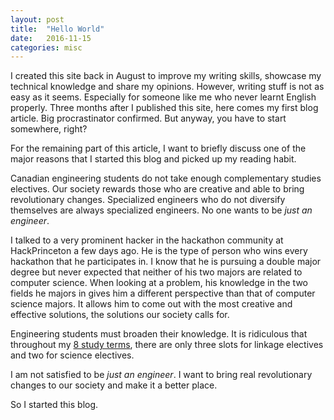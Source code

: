 ```yaml
---
layout: post
title:  "Hello World"
date:   2016-11-15
categories: misc
---
```


I created this site back in August to improve my writing skills, showcase my
technical knowledge and share my opinions. However, writing stuff is not as easy
as it seems. Especially for someone like me who never learnt English properly.
Three months after I published this site, here comes my first blog article. Big
procrastinator confirmed. But anyway, you have to start somewhere, right?

For the remaining part of this article, I want to briefly discuss one of the
major reasons that I started this blog and picked up my reading habit.

Canadian engineering students do not take enough complementary studies
electives. Our society rewards those who are creative and able to bring
revolutionary changes.  Specialized engineers who do not diversify themselves are
always specialized engineers. No one wants to be *just an engineer*.

I talked to a very prominent hacker in the hackathon community at HackPrinceton
a few days ago.  He is the type of person who wins every hackathon that he
participates in. I know that he is pursuing a double major degree but never
expected that neither of his two majors are related to computer science. When
looking at a problem, his knowledge in the two fields he majors in gives him a
different perspective than that of computer science majors. It allows him to
come out with the most creative and effective solutions, the solutions our
society calls for.

Engineering students must broaden their knowledge.  It is ridiculous that
throughout my [8 study
terms](https://ugradcalendar.uwaterloo.ca/page/ENG-Software-Engineering), there
are only three slots for linkage electives and two for science electives.

I am not satisfied to be *just an engineer*. I want to bring real revolutionary
changes to our society and make it a better place.

So I started this blog.
